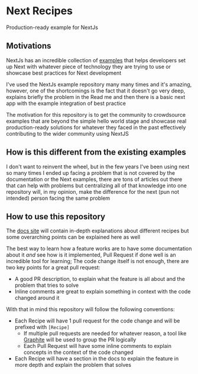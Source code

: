 # Next Recipes

Production-ready example for NextJs

## Motivations

NextJs has an incredible collection of [examples](https://github.com/vercel/next.js/tree/canary/examples) that helps developers set up Next with whatever piece of technology they are trying to use or showcase best practices for Next development

I've used the NextJs example repository many many times and it's amazing, however, one of the shortcomings is the fact that it doesn't go very deep, explains briefly the problem in the Read me and then there is a basic next app with the example integration of best practice

The motivation for this repository is to get the community to crowdsource examples that are beyond the simple hello world stage and showcase real production-ready solutions for whatever they faced in the past effectively contributing to the wider community using NextJS

## How is this different from the existing examples

I don't want to reinvent the wheel, but in the few years I've been using next so many times I ended up facing a problem that is not covered by the documentation or the Next examples, there are tons of articles out there that can help with problems but centralizing all of that knowledge into one repository will, in my opinion, make the difference for the next (pun not intended) person facing the same problem

## How to use this repository

The [docs site](https://next-recipes-docs.vercel.app/) will contain in-depth explanations about different recipes but some overarching points can be explained here as well

The best way to learn how a feature works are to have some documentation about it _and_ see how is it implemented, Pull Request if done well is an incredible tool for learning; The code change itself is not enough, there are two key points for a great pull request:

- A good PR description, to explain what the feature is all about and the problem that tries to solve
- Inline comments are great to explain something in context with the code changed around it

With that in mind this repository will follow the following conventions:

- Each Recipe will have 1 pull request for the code change and will be prefixed with `[Recipe]`
  - If multiple pull requests are needed for whatever reason, a tool like [Graphite](https://graphite.dev/) will be used to group the PR logically
  - Each Pull Request will have some inline comments to explain concepts in the context of the code changed
- Each Recipe will have a section in the docs to explain the feature in more depth and explain the problem that solves
